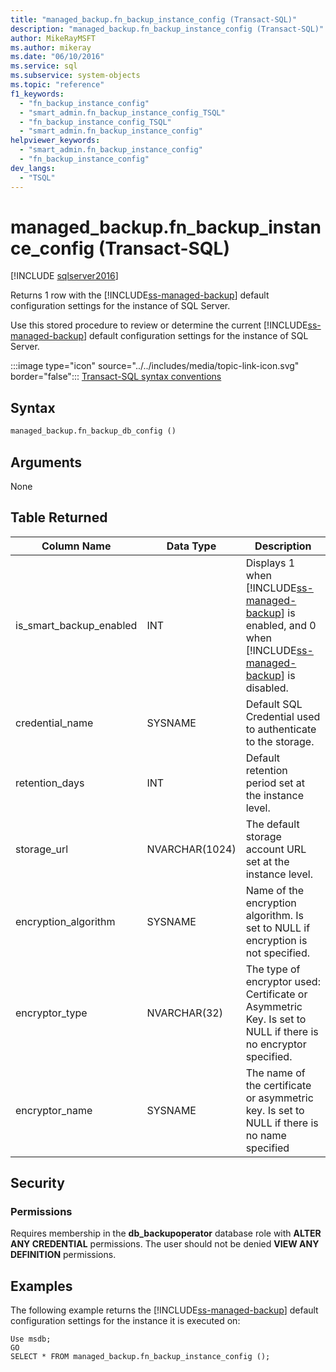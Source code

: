 ```yaml
---
title: "managed_backup.fn_backup_instance_config (Transact-SQL)"
description: "managed_backup.fn_backup_instance_config (Transact-SQL)"
author: MikeRayMSFT
ms.author: mikeray
ms.date: "06/10/2016"
ms.service: sql
ms.subservice: system-objects
ms.topic: "reference"
f1_keywords:
  - "fn_backup_instance_config"
  - "smart_admin.fn_backup_instance_config_TSQL"
  - "fn_backup_instance_config_TSQL"
  - "smart_admin.fn_backup_instance_config"
helpviewer_keywords:
  - "smart_admin.fn_backup_instance_config"
  - "fn_backup_instance_config"
dev_langs:
  - "TSQL"
---
```

# managed_backup.fn_backup_instance_config (Transact-SQL)
[!INCLUDE [sqlserver2016](../../includes/applies-to-version/sqlserver2016.md)]

  Returns 1 row with the [!INCLUDE[ss-managed-backup](../../includes/ss-managed-backup-md.md)] default configuration settings for the instance of SQL Server.  
  
 Use this stored procedure to review or determine the current [!INCLUDE[ss-managed-backup](../../includes/ss-managed-backup-md.md)] default configuration settings for the instance of SQL Server.  
  
  
 :::image type="icon" source="../../includes/media/topic-link-icon.svg" border="false"::: [Transact-SQL syntax conventions](../../t-sql/language-elements/transact-sql-syntax-conventions-transact-sql.md)  
  
## Syntax  
  
```sql  
managed_backup.fn_backup_db_config ()  
```  
  
##  <a name="Arguments"></a> Arguments  
 None  
  
## Table Returned  
  
|Column Name|Data Type|Description|  
|-----------------|---------------|-----------------|  
|is_smart_backup_enabled|INT|Displays 1 when [!INCLUDE[ss-managed-backup](../../includes/ss-managed-backup-md.md)] is enabled, and 0 when [!INCLUDE[ss-managed-backup](../../includes/ss-managed-backup-md.md)] is disabled.|  
|credential_name|SYSNAME|Default SQL Credential used to authenticate to the storage.|  
|retention_days|INT|Default retention period set at the instance level.|  
|storage_url|NVARCHAR(1024)|The default storage account URL set at the instance level.|  
|encryption_algorithm|SYSNAME|Name of the encryption algorithm. Is set to NULL if encryption is not specified.|  
|encryptor_type|NVARCHAR(32)|The type of encryptor used: Certificate or Asymmetric Key. Is set to NULL if there is no encryptor specified.|  
|encryptor_name|SYSNAME|The name of the certificate or asymmetric key. Is set to NULL if there is no name specified|  
  
## Security  
  
### Permissions  
 Requires membership in the **db_backupoperator** database role with **ALTER ANY CREDENTIAL** permissions. The user should not be denied **VIEW ANY DEFINITION** permissions.  
  
## Examples  
 The following example returns the [!INCLUDE[ss-managed-backup](../../includes/ss-managed-backup-md.md)] default configuration settings for the instance it is executed on:  
  
```  
Use msdb;  
GO  
SELECT * FROM managed_backup.fn_backup_instance_config ();  
  
```  
  
  

